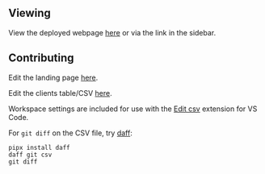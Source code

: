 ## Viewing

View the deployed webpage [here](https://nostorg.github.io/clients/) or via the link in the sidebar.

## Contributing

Edit the landing page [here](index.md).

Edit the clients table/CSV [here](_data/clients.csv).

Workspace settings are included for use with the [Edit csv](https://marketplace.visualstudio.com/items?itemName=janisdd.vscode-edit-csv) extension for VS Code.

For `git diff` on the CSV file, try [daff](https://github.com/paulfitz/daff):

```
pipx install daff
daff git csv
git diff
```
